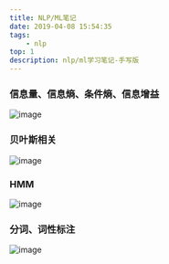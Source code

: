 ```yaml
---
title: NLP/ML笔记
date: 2019-04-08 15:54:35
tags:
    - nlp
top: 1
description: nlp/ml学习笔记-手写版
---
```


### 信息量、信息熵、条件熵、信息增益
![image](/learning-nlp/2.jpg)

### 贝叶斯相关
![image](/learning-nlp/Bayes.jpg)

### HMM
![image](/learning-nlp/HMM.jpg)

### 分词、词性标注
![image](/learning-nlp/POS.jpg)